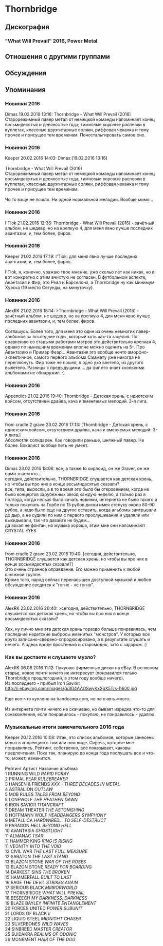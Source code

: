 # Thornbridge



## Дискография

### "What Will Prevail" 2016, Power Metal




## Отношения с другими группами


## Обсуждения


## Упоминания

### Новинки 2016

Dimas 19.02.2016 13:16:
Thornbridge - What Will Prevail (2016)<BR>Старорежимный павер метал от немецкой команды напоминает конец восьмидесятых и девяностые года, гимновые хоровые распевки в куплетах, классные двухгитарные соляки, риффовая чеканка и тому прочее и присущее тем временам. Поностальгировать самое оно.

### Новинки 2016

Keeper 20.02.2016 14:03:
	Dimas:(19.02.2016 13:16)	  <BR> 	<BR>Thornbridge - What Will Prevail (2016)<BR>Старорежимный павер метал от немецкой команды напоминает конец восьмидесятых и девяностые года, гимновые хоровые распевки в куплетах, классные двухгитарные соляки, риффовая чеканка и тому прочее и присущее тем временам. <BR><BR>Чо то ваще не пошло.  Ни одной нормальной мелодии. Вообще мимо...

### Новинки 2016

I'Tiok 21.02.2016 12:36:
Thornbridge - What Will Prevail (2016) - зачётный альбом, не шедевр, но на крепкую 4, для меня явно лучше последних авантазии, и, тем более, фиров.

### Новинки 2016

Keeper 21.02.2016 17:19:
	I'Tiok: для меня явно лучше последних авантазии, и, тем более, фиров.<BR><BR>I'Tiok, я, конечно, уважаю твое мнение, ужо скольо лет как никак, но в вот конкретно с этим вчистую не согласен. В футбольном аспекте, Авантазия и Фир, это Реал и Барселона, а Thornbridge ну как минимум Хуэска (19 место Сегунды, на минуточку).

### Новинки 2016

AlexRK 21.02.2016 18:14:
&gt;Thornbridge - What Will Prevail (2016) - зачётный альбом, не шедевр, но на крепкую 4, для меня явно лучше последних авантазии, и, тем более, фиров.<BR><BR>Соглашусь. Более того, для меня это один из очень немногих павер-альбомов за последние годы, который хоть как-то зацепил. По сравнению со старыми работами мэтров это действительно крепкая 4, однако по нынешним временам вполне можно оценить на 5-. Про Авантазию и Примар Феар... Авантазия это вообще нечто аморфно-эклектичное, самого первого альбома Саммету уже никогда не переплюнуть. Фир тоже не пошел, в одно ухо влетело, из другого вылетело. Разницы с предыдущими.... да фиг его знает сколькими альбомами не обнаружил. :)

### Новинки 2016

Appendics 21.02.2016 19:40:
Thornbridge - Детская хрень, с идиотским войсом, отсутствием драйва, кача и вменяемых мелодий. 3-я лига.

### Новинки 2016

from cradle 2 grave 23.02.2016 17:13:
[Thornbridge - Детская хрень, с идиотским войсом, отсутствием драйва, кача и вменяемых мелодий. 3-я лига.]<BR>Абсолютли солидарен. Как говорили раньше, шняжный павер. Не более. Вокалист вообще петь не умеет.

### Новинки 2016

Dimas 23.02.2016 18:06:
все, а также to оирлоид, он же Graver, он же сами знаем кто...<BR>сегодня, действительно, THORNBRIDGE слушается как детская хрень, но чтобы вы про них в конце восьмидесятых сказали?<BR>все, типа, выросли, а в то время это было бы откровением, когда не было концертов зарубежных звезд каждую неделю, а только раз в полгода, когда нельзя было качать новинки, интернета не было такого,а только покупать на Горбе по 15 рубов диски имея степуху около 80-90 рубов, а надо было еще на другое оставить, когда альбомы заигрывали до дыр, а не судили по ним с первого прослушивания и удаляли или выкидывали, так что давайте не будем...<BR>да вокал не фонтан, но музыка хороша, этим мне они напоминают CRYSTAL EYES

### Новинки 2016

from cradle 2 grave 23.02.2016 19:40:
[сегодня, действительно, THORNBRIDGE слушается как детская хрень, но чтобы вы про них в конце восьмидесятых сказали?]<BR>Это очень странное оправдание. Его можно применить к любой шняжной группе.<BR>Кроме того, народ сейчас перенасыщен доступной музыкой и любое обсуждение сводится к "гогно - не гогно".

### Новинки 2016

AlexRK 23.02.2016 20:40:
&gt;сегодня, действительно, THORNBRIDGE слушается как детская хрень, но чтобы вы про них в конце восьмидесятых сказали?<BR><BR>Хех, ну лично мне эта детская хрень гораздо больше понравилась, чем последние недетские выбросы именитых "монстров". У которых все круто записано-сведено-спродюсировано, а в результате слушать и нечего. А здесь вроде простенько и старомодно, зато с задором. :)

### Как вы достаете и слушаете музло? 

AlexRK 06.08.2016 11:12:
Покупаю фирменные диски на eBay. В основном старье, новое почти ничего не интересует (понравился только Thornbridge прошлогодний, в этом году вообще ничего).<BR>Из последнего - прибыл Iron Savior: <A HREF="http://i.ebayimg.com/images/g/3D4AAOSwyKxXgX5T/s-l1600.jpg" TARGET="_blank">http://i.ebayimg.com/images/g/3D4AAOSwyKxXgX5T/s-l1600.jpg</A><BR><BR>Еще кое-что куплено на bandcamp.com, но не очень много.<BR><BR>Из интернета почти ничего не скачиваю, но бывает изредка что-то для ознакомления, если понравилось - покупаю, не понравилось - удаляю.

### Музыкальные итоги замечательного 2016 года

Keeper 20.12.2016 10:08:
Итак, это список альбомов, которые занесены мною в коллекцию в том или ном виде. Сиречь, которые мне понравились. Рейтинг, собственно, все показывает, каковы предпочтения. Пока так, планирую до конца года послушать все и что-то, может, изменится.<BR><BR>Рейтинг	Артист	Название альбома<BR>1	RUNNING WILD	<I>RAPID FORAY</I><BR>2	PRIMAL FEAR	<I>RULEBREAKER</I><BR>3	HANSEN & FRIENDS	<I>XXX - THREE DECADES IN METAL</I><BR>4	ASTRALION	<I>OUTLAW</I><BR>5	MOB RULES	<I>TALES FROM BEYOND</I><BR>5	LONEWOLF	<I>THE HEATHEN DAWN</I><BR>6	IRON SAVIOR	<I>TITANCRAFT</I><BR>7	DREAM THEATER	<I>THE ASTONISHING</I><BR>8	HOFFMANN WOLF	<I>HEADBANGERS SYMPHONY</I><BR>9	METALLICA	<I>HARDWIRED... TO SELF-DESTRUCT</I><BR>9	PARAGON	<I>HELL BEYOND HELL</I><BR>10	AVANTASIA	<I>GHOSTLIGHT</I><BR>11	ALMANAC	<I>TSAR</I><BR>11	HAMMER KING	<I>KING IS RISING</I><BR>11	VEONITY	<I>INTO THE VOID</I><BR>12	CIVIL WAR	<I>THE LAST FULL MEASURE</I><BR>12	SABATON	<I>THE LAST STAND</I><BR>13	BLAZON STONE	<I>WAR OF THE ROSES</I><BR>13	BLAZON STONE	<I>READY FOR BOARDING</I><BR>14	DARKEST SINS	<I>THE BROKEN</I><BR>15	HAMMERFALL	<I>BUILT TO LAST</I><BR>16	RAGE	<I>THE DEVIL STRIKES AGAIN</I><BR>17	SERIOUS BLACK	<I>MIRRORWORLD</I><BR>17	THORNBRIDGE	<I>WHAT WILL PREVAIL</I><BR>18	BESEECH	<I>MY DARKNESS, DARKNESS</I><BR>19	BLAZE BAYLEY	<I>INFINITE ENTANGLEMENT</I><BR>20	FORCES UNITED	<I>POWER SUBUNIT</I><BR>21	LORDS OF BLACK	<I>II</I><BR>22	LIQUID STEEL	<I>MIDNIGHT CHASER</I><BR>23	SILVERBONES	<I>WILD WAVES</I><BR>24	SINBREED	<I>MASTER CREATOR</I><BR>25	SUIDAKRA	<I>REALMS OF ODONIC</I><BR>26	MONEMENT	<I>HAIR OF THE DOG</I>

